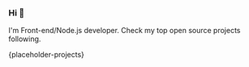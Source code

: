 ### Hi 👋

I'm Front-end/Node.js developer. Check my top open source projects following.

{placeholder-projects}